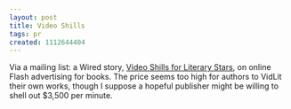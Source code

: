 ```yaml
---
layout: post
title: Video Shills
tags: pr
created: 1112644404
---
```

Via a mailing list:  a Wired story, [Video Shills for Literary Stars](http://www.wired.com/news/culture/0,1284,67076,00.html), on online Flash advertising for books.  The price seems too high for authors to VidLit their own works, though I suppose a hopeful publisher might be willing to shell out $3,500 per minute.
